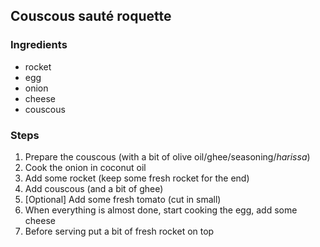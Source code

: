 ## Couscous sauté roquette 

### Ingredients

- rocket
- egg
- onion
- cheese
- couscous

### Steps

1. Prepare the couscous (with a bit of olive oil/ghee/seasoning/*harissa*)
2. Cook the onion in coconut oil
3. Add some rocket (keep some fresh rocket for the end)
4. Add couscous (and a bit of ghee)
5. [Optional] Add some fresh tomato (cut in small)
6. When everything is almost done, start cooking the egg, add some cheese
7. Before serving put a bit of fresh rocket on top

